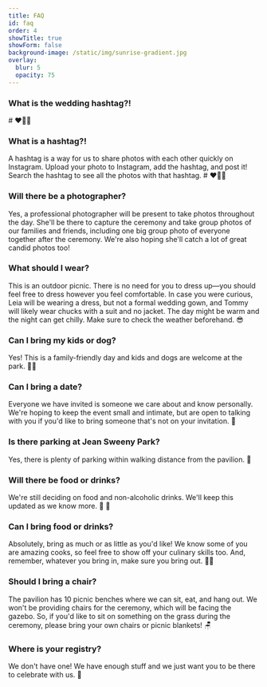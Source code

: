 ```yaml
---
title: FAQ
id: faq
order: 4
showTitle: true
showForm: false
background-image: /static/img/sunrise-gradient.jpg
overlay:
  blur: 5
  opacity: 75
---
```

### What is the wedding hashtag?!

\# ❤️🎈💯

### What is a hashtag?!

A hashtag is a way for us to share photos with each other quickly on Instagram. Upload your photo to Instagram, add the hashtag, and post it!  Search the hashtag to see all the photos with that hashtag. # ❤️🎈💯

### Will there be a photographer?

Yes, a professional photographer will be present to take photos throughout the day. She'll be there to capture the ceremony and take group photos of our families and friends, including one big group photo of everyone together after the ceremony. We're also hoping she'll catch a lot of great candid photos too!

### What should I wear?

This is an outdoor picnic. There is no need for you to dress up—you should feel free to dress however you feel comfortable. In case you were curious, Leia will be wearing a dress, but not a formal wedding gown, and Tommy will likely wear chucks with a suit and no jacket. The day might be warm and the night can get chilly. Make sure to check the weather beforehand. 😎

### Can I bring my kids or dog?

Yes! This is a family-friendly day and kids and dogs are welcome at the park. 🤸🐶

### Can I bring a date?

Everyone we have invited is someone we care about and know personally. We're hoping to keep the event small and intimate, but are open to talking with you if you'd like to bring someone that's not on your invitation. 🐙

### Is there parking at Jean Sweeny Park?

Yes, there is plenty of parking within walking distance from the pavilion. 🚗

### Will there be food or drinks?

We're still deciding on food and non-alcoholic drinks. We'll keep this updated as we know more. 🥪 🧃

### Can I bring food or drinks?

Absolutely, bring as much or as little as you'd like! We know some of you are amazing cooks, so feel free to show off your culinary skills too. And, remember, whatever you bring in, make sure you bring out. 🧑‍🍳

### Should I bring a chair?

The pavilion has 10 picnic benches where we can sit, eat, and hang out. We won't be providing chairs for the ceremony, which will be facing the gazebo. So, if you'd like to sit on something on the grass during the ceremony, please bring your own chairs or picnic blankets! 🪑

### Where is your registry?

We don't have one!  We have enough stuff and we just want you to be there to celebrate with us. 🎉